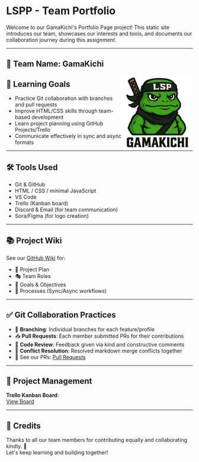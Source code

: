 # LSPP - Team Portfolio

Welcome to our GamaKichi's Portfolio Page project! This static site introduces our team, showcases our interests and tools, and documents our collaboration journey during this assignment.

---

## 🐸 Team Name: **GamaKichi**

<div>
    <img align=right src="./src/assets/logo.png" height="200"/>
</div>




## 🎯 Learning Goals

- Practice Git collaboration with branches and pull requests
- Improve HTML/CSS skills through team-based development
- Learn project planning using GitHub Projects/Trello
- Communicate effectively in sync and async formats

---

## 🛠️ Tools Used

- Git & GitHub
- HTML / CSS / minimal JavaScript
- VS Code
- Trello (Kanban board)
- Discord & Email (for team communication)
- Sora/Figma (for logo creation)

---

## 📚 Project Wiki

See our [GitHub Wiki](https://github.com/your-repo/wiki) for:

- 📝 Project Plan
- 🎭 Team Roles
- 🎯 Goals & Objectives
- 🔁 Processes (Sync/Async workflows)

---

## ✅ Git Collaboration Practices

- 🔀 **Branching**: Individual branches for each feature/profile
- 📥 **Pull Requests**: Each member submitted PRs for their contributions
- 💬 **Code Review**: Feedback given via kind and constructive comments
- 🔄 **Conflict Resolution**: Resolved markdown merge conflicts together
- 🔗 See our PRs: [Pull Requests](https://github.com/curtainteddy/LSPP-GamaKichi/pulls)

---

## 📌 Project Management

**Trello Kanban Board**:  
[View Board](https://trello.com/b/your-board-link)

---

<!-- ## 🌐 Live Site

Check out the live site hosted via GitHub Pages:  
🔗 [https://your-team.github.io/team-portfolio](https://your-team.github.io/team-portfolio)

--- -->

## 🙌 Credits

Thanks to all our team members for contributing equally and collaborating kindly. 💖  
Let's keep learning and building together!

